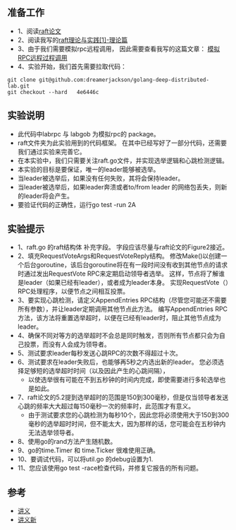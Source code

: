 
## 准备工作
*  1、阅读[raft论文](http://nil.csail.mit.edu/6.824/2017/papers/raft-extended.pdf)
*  2、阅读我写的[raft理论与实践[1]-理论篇](https://dreamerjonson.com/2019/12/29/golang-110-lab-raft/)
*  3、由于我们需要模拟rpc远程调用， 因此需要查看我写的这篇文章： [模拟RPC远程过程调用](https://dreamerjonson.com/2019/12/25/golang-109-lab-simulate-rpc/)
*  4、实验开始，我们首先需要拉取代码：
```
git clone git@github.com:dreamerjackson/golang-deep-distributed-lab.git
git checkout --hard   4e6446c
```

## 实验说明
* 此代码中labrpc 与 labgob 为模拟rpc的 package。
* raft文件夹为此实验用到的代码框架。 在其中已经写好了一部分代码，还需要我们通过实验来完善它。
* 在本实验中，我们只需要关注raft.go文件，并实现选举逻辑和心跳检测逻辑。
* 本实验的目标是要保证，唯一的leader能够被选举。
* 当leader被选举后，如果没有任何失败，其将会保持leader。
* 当leader被选举后，如果leader奔溃或者to/from leader 的网络包丢失，则新的leader将会产生。
* 要验证代码的正确性，运行go test -run 2A

## 实验提示
* 1、raft.go 的raft结构体 补充字段。 字段应该尽量与raft论文的Figure2接近。
* 2、填充RequestVoteArgs和RequestVoteReply结构。 修改Make()以创建一个后台goroutine，该后台goroutine将在有一段时间没有收到其他节点的请求时通过发出RequestVote RPC来定期启动领导者选举。 这样，节点将了解谁是leader（如果已经有leader），或者成为leader本身。 实现RequestVote（）RPC处理程序，以便节点之间相互投票。
* 3、要实现心跳检测，请定义AppendEntries RPC结构（尽管您可能还不需要所有参数），并让leader定期调用其他节点此方法。 编写AppendEntries RPC方法，该方法将重置选举超时，以便在已经有leader时，阻止其他节点成为leader。
* 4、确保不同对等方的选举超时不会总是同时触发，否则所有节点都只会为自己投票，而没有人会成为领导者。
* 5、测试要求leader每秒发送心跳RPC的次数不得超过十次。
* 6、测试要求在leader失败后，也能够再5秒之内选出新的leader。 您必须选择足够短的选举超时时间（以及因此产生的心跳间隔），
    + 以使选举很有可能在不到五秒钟的时间内完成，即使需要进行多轮选举也是如此。
* 7、raft论文的5.2提到选举超时的范围是150到300毫秒，但是仅当领导者发送心跳的频率大大超过每150毫秒一次的频率时，此范围才有意义。
    + 由于测试要求您的心跳检测为每秒10个，因此您将必须使用大于150到300毫秒的选举超时时间，但不能太大，因为那样的话，您可能会在五秒钟内无法选举领导者。
* 8、使用go的rand方法产生随机数。
* 9、go的time.Timer 和 time.Ticker 很难使用正确。
* 10、要调试代码，可以将util.go 的debug设置为1.
* 11、您应该使用go test -race检查代码，并修复它报告的所有问题。

## 参考
* [讲义](https://github.com/dreamerjackson/Distributed-Systems/blob/master/Lec05_Fault_Tolerance_Raft/l-raft.txt)
* [讲义新](https://pdos.csail.mit.edu/6.824/notes/l-raft.txt)